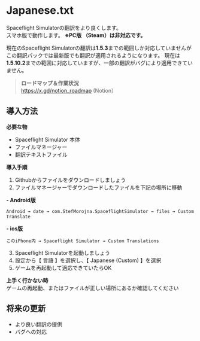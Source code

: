 # Japanese.txt
Spaceflight Simulatorの翻訳をより良くします。  
スマホ版で動作します。
**※PC版 （Steam）は非対応です。**

現在のSpaceflight Simulatorの翻訳は**1.5.3**までの範囲しか対応していませんが  
この翻訳パックでは最新版でも翻訳が適用されるようになります。
現在は**1.5.10.2**までの範囲に対応していますが、一部の翻訳がバグにより適用できていません。

> **ロードマップ＆作業状況**  
> https://x.gd/notion_roadmap (Notion）

**導入方法**
---

**必要な物**
+ Spaceflight Simulator 本体
+ ファイルマネージャー
+ 翻訳テキストファイル

**導入手順**

1. Githubからファイルをダウンロードしましょう
2. ファイルマネージャーでダウンロードしたファイルを下記の場所に移動  

**- Android版**
``` 
Android → date → com.StefMorojna.SpaceflightSimulator → files → Custom Translate
```
**- ios版**
```
このiPhone内 → Spaceflight Simulator → Custom Translations
```
3. Spaceflight Simulatorを起動しましょう
4. 設定から【 言語 】を選択し、【 Japanese (Custom) 】を選択
5. ゲームを再起動して適応できていたらOK

**上手く行かない時**  
ゲームの再起動、またはファイルが正しい場所にあるか確認してください  

**将来の更新**
---
- より良い翻訳の提供
- バグへの対応
